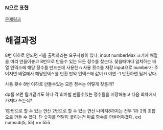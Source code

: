 ### N으로 표현
[문제링크](https://school.programmers.co.kr/learn/courses/30/lessons/42895)

# 해결과정

8번 이하로 안되면 -1을 출력하라는 요구사항이 있다.
input numberMax 크기에 배열을 미리 만들어놓고 8번으로 만들수 있는 모든 정수를 찾는다.
찾을때마다 일치하는 배열 인덱스에 해당 정수를 만드는데 사용한 n 사용 횟수를 저장
input으로 number가 주어지면 배열에서 해당인덱스를 반환 만약 인덱스에 값이 0 이면 -1 반환하면 될거 같다.

사용 횟수 8번 이하로 만들수있는 모든 정수는 어떻게 찾을까?

dp를 쓰면 될거같기도 하다 각 회차별 만들수있는 정수들을 저장해놓고
다음 회차에서 가져다 쓰는식?

1한번으로 할 수 있는 연산
2번으로 할 수 있는 연산
나머지8까지는 전부 1과 2의 조합으로 만들 수 있다.
단 숫자를 연달아 붙이는건 따로 함수를 만들어야겠다.
ex) numsub(5, 55) == 555
